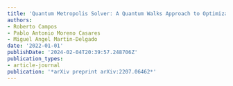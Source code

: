 ```yaml
---
title: 'Quantum Metropolis Solver: A Quantum Walks Approach to Optimization Problems'
authors:
- Roberto Campos
- Pablo Antonio Moreno Casares
- Miguel Angel Martin-Delgado
date: '2022-01-01'
publishDate: '2024-02-04T20:39:57.248706Z'
publication_types:
- article-journal
publication: '*arXiv preprint arXiv:2207.06462*'
---
```

